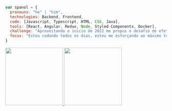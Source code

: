 
```javascript
var spanol = {
  pronouns: "he" | "him",
  technologies: Backend, Frontend,
  code: [Javascript, Typescript, HTML, CSS, Java],
  tools: [React, Angular, Redux, Node, Styled-Components, Docker],
  challenge: "Aproveitando o inicio de 2022 me propus o desafio de efetuar 365 commits nesses próximos 365 dias.",
  focus: "Estou codando todos os dias, estou me esforçando ao máximo todos os dias pois se eu ainda não consegui minha vaga, quando conseguir pretendo ser o melhor desenvolvedor possivel."
}
```
<div>
<a href="https://github.com/spanol">
<img height="180em" src="https://github-readme-stats.vercel.app/api/top-langs/?username=spanol&layout=compact&langs_count=7&theme=dracula"/>
<img height="180em" src="https://github-readme-stats.vercel.app/api?username=spanol&show_icons=true&theme=dracula&include_all_commits=true&count_private=true"/>
</div>
